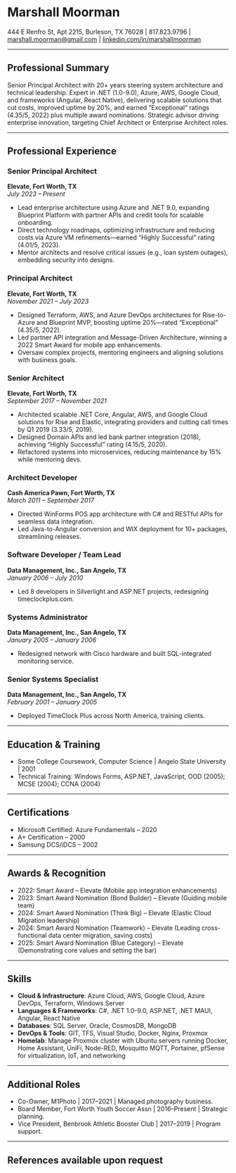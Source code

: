 # Marshall Moorman
444 E Renfro St, Apt 2215, Burleson, TX 76028 | 817.823.9796 | marshall.moorman@gmail.com | [linkedin.com/in/marshallmoorman](linkedin.com/in/marshallmoorman)

---

## Professional Summary
Senior Principal Architect with 20+ years steering system architecture and technical leadership. Expert in .NET (1.0-9.0), Azure, AWS, Google Cloud, and frameworks (Angular, React Native), delivering scalable solutions that cut costs, improved uptime by 20%, and earned “Exceptional” ratings (4.35/5, 2022) plus multiple award nominations. Strategic advisor driving enterprise innovation, targeting Chief Architect or Enterprise Architect roles.

---

## Professional Experience

### Senior Principal Architect  
**Elevate, Fort Worth, TX**  
*July 2023 – Present*  
- Lead enterprise architecture using Azure and .NET 9.0, expanding Blueprint Platform with partner APIs and credit tools for scalable onboarding.  
- Direct technology roadmaps, optimizing infrastructure and reducing costs via Azure VM refinements—earned “Highly Successful” rating (4.01/5, 2023).  
- Mentor architects and resolve critical issues (e.g., loan system outages), embedding security into designs.

### Principal Architect  
**Elevate, Fort Worth, TX**  
*November 2021 – July 2023*  
- Designed Terraform, AWS, and Azure DevOps architectures for Rise-to-Azure and Blueprint MVP, boosting uptime 20%—rated “Exceptional” (4.35/5, 2022).  
- Led partner API integration and Message-Driven Architecture, winning a 2022 Smart Award for mobile app enhancements.  
- Oversaw complex projects, mentoring engineers and aligning solutions with business goals.

### Senior Architect  
**Elevate, Fort Worth, TX**  
*September 2017 – November 2021*  
- Architected scalable .NET Core, Angular, AWS, and Google Cloud solutions for Rise and Elastic, integrating providers and cutting call times by Q1 2019 (3.33/5, 2019).  
- Designed Domain APIs and led bank partner integration (2018), achieving “Highly Successful” rating (4.15/5, 2020).  
- Refactored systems into microservices, reducing maintenance by 15% while mentoring devs.

### Architect Developer  
**Cash America Pawn, Fort Worth, TX**  
*March 2011 – September 2017*  
- Directed WinForms POS app architecture with C# and RESTful APIs for seamless data integration.  
- Led Java-to-Angular conversion and WIX deployment for 10+ packages, streamlining releases.

### Software Developer / Team Lead  
**Data Management, Inc., San Angelo, TX**  
*January 2006 – July 2010*  
- Led 8 developers in Silverlight and ASP.NET projects, redesigning timeclockplus.com.

### Systems Administrator  
**Data Management, Inc., San Angelo, TX**  
*January 2005 – January 2006*  
- Redesigned network with Cisco hardware and built SQL-integrated monitoring service.

### Senior Systems Specialist  
**Data Management, Inc., San Angelo, TX**  
*February 2001 – January 2005*  
- Deployed TimeClock Plus across North America, training clients.

---

## Education & Training
- Some College Coursework, Computer Science | Angelo State University | 2001  
- Technical Training: Windows Forms, ASP.NET, JavaScript, OOD (2005); MCSE (2004); CCNA (2004)

---

## Certifications
- Microsoft Certified: Azure Fundamentals – 2020  
- A+ Certification – 2000  
- Samsung DCS/iDCS – 2002  

---

## Awards & Recognition
- 2022: Smart Award – Elevate (Mobile app integration enhancements)  
- 2023: Smart Award Nomination (Bond Builder) – Elevate (Guiding mobile team)  
- 2024: Smart Award Nomination (Think Big) – Elevate (Elastic Cloud Migration leadership)  
- 2024: Smart Award Nomination (Teamwork) – Elevate (Leading cross-functional data center migration, saving costs)  
- 2025: Smart Award Nomination (Blue Category) – Elevate (Demonstrating core values and setting the bar)

---

## Skills
- **Cloud & Infrastructure**: Azure Cloud, AWS, Google Cloud, Azure DevOps, Terraform, Windows Server  
- **Languages & Frameworks**: C#, .NET 1.0-9.0, ASP.NET, .NET MAUI, Angular, React Native  
- **Databases**: SQL Server, Oracle, CosmosDB, MongoDB  
- **DevOps & Tools**: GIT, TFS, Visual Studio, Docker, Nginx, Proxmox  
- **Homelab**: Manage Proxmox cluster with Ubuntu servers running Docker, Home Assistant, UniFi, Node-RED, Mosquitto MQTT, Portainer, pfSense for virtualization, IoT, and networking  

---

## Additional Roles
- Co-Owner, M1Photo | 2017–2021 | Managed photography business.  
- Board Member, Fort Worth Youth Soccer Assn | 2016–Present | Strategic planning.  
- Vice President, Benbrook Athletic Booster Club | 2017–2019 | Program support.

---

## References available upon request